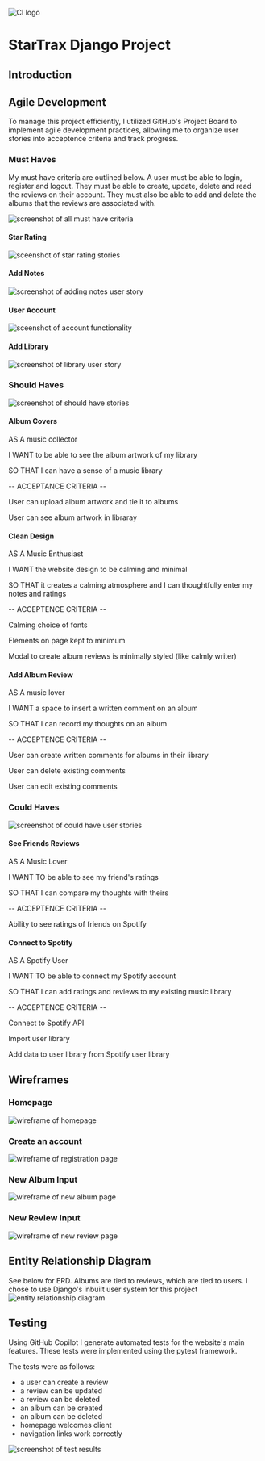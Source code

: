 ![CI logo](https://codeinstitute.s3.amazonaws.com/fullstack/ci_logo_small.png)

# StarTrax Django Project

## Introduction

## Agile Development
To manage this project efficiently, I utilized GitHub's Project Board to implement agile development practices, allowing me to organize user stories into acceptence criteria and track progress.

### Must Haves
My must have criteria are outlined below. A user must be able to login, register and logout. They must be able to create, update, delete and read the reviews on their account. They must also be able to add and delete the albums that the reviews are associated with.

![screenshot of all must have criteria](images/user-stories.jpg)
#### Star Rating
![sceenshot of star rating stories](images/user-story-1.jpg)

#### Add Notes
![screenshot of adding notes user story](images/user-story-2.jpg)

#### User Account
![sceenshot of account functionality](images/user-story-3.jpg)

#### Add Library
![screenshot of library user story](images/user-story-4.jpg)

### Should Haves
![screenshot of should have stories](images/user-stories-shouldhave.jpg)

#### Album Covers
AS A music collector

I WANT to be able to see the album artwork of my library

SO THAT I can have a sense of a music library

-- ACCEPTANCE CRITERIA --

User can upload album artwork and tie it to albums

User can see album artwork in libraray

#### Clean Design
AS A Music Enthusiast

I WANT the website design to be calming and minimal

SO THAT it creates a calming atmosphere and I can thoughtfully enter my notes and ratings

-- ACCEPTENCE CRITERIA --

Calming choice of fonts

Elements on page kept to minimum

Modal to create album reviews is minimally styled (like calmly writer)

#### Add Album Review
AS A music lover

I WANT a space to insert a written comment on an album

SO THAT I can record my thoughts on an album

-- ACCEPTENCE CRITERIA --

User can create written comments for albums in their library

User can delete existing comments

User can edit existing comments

### Could Haves
![screenshot of could have user stories](images/user-stories-couldhave.jpg)

#### See Friends Reviews
AS A Music Lover

I WANT TO be able to see my friend's ratings

SO THAT I can compare my thoughts with theirs

-- ACCEPTENCE CRITERIA --

Ability to see ratings of friends on Spotify

#### Connect to Spotify
AS A Spotify User

I WANT TO be able to connect my Spotify account

SO THAT I can add ratings and reviews to my existing music library

-- ACCEPTENCE CRITERIA --

Connect to Spotify API

Import user library

Add data to user library from Spotify user library

## Wireframes

### Homepage
![wireframe of homepage](images/homepage_copy.png)

### Create an account
![wireframe of registration page](images/create_an_account.png)

### New Album Input
![wireframe of new album page](images/new_album.png)

### New Review Input
![wireframe of new review page](images/new_review.png)

## Entity Relationship Diagram
See below for ERD. Albums are tied to reviews, which are tied to users. I chose to use Django's inbuilt user system for this project
![entity relationship diagram](images/erd.png)

## Testing
Using GitHub Copilot I generate automated tests for the website's main features. These tests were implemented using the pytest framework.

The tests were as follows:
- a user can create a review
- a review can be updated
- a review can be deleted
- an album can be created
- an album can be deleted
- homepage welcomes client
- navigation links work correctly

![screenshot of test results](images/pytest.jpg)